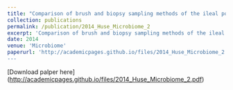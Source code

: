 ```yaml
---
title: "Comparison of brush and biopsy sampling methods of the ileal pouch for assessment of mucosa-associated microbiota of human subjects"
collection: publications
permalink: /publication/2014_Huse_Microbiome_2
excerpt: 'Comparison of brush and biopsy sampling methods of the ileal pouch for assessment of mucosa-associated microbiota of human subjects'
date: 2014
venue: 'Microbiome'
paperurl: 'http://academicpages.github.io/files/2014_Huse_Microbiome_2.pdf
---
```

[Download palper here] (http://academicpages.github.io/files/2014_Huse_Microbiome_2.pdf)